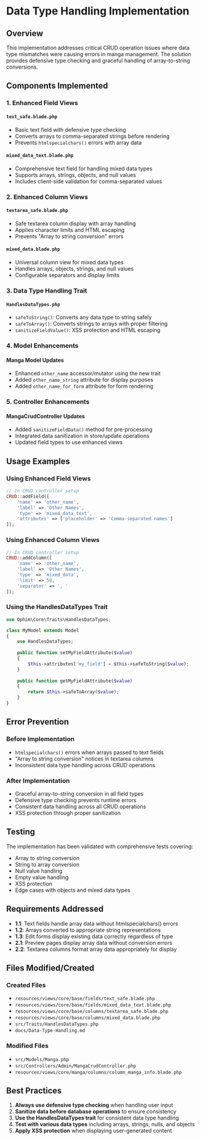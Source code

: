 # Data Type Handling Implementation

## Overview

This implementation addresses critical CRUD operation issues where data type mismatches were causing errors in manga management. The solution provides defensive type checking and graceful handling of array-to-string conversions.

## Components Implemented

### 1. Enhanced Field Views

#### `text_safe.blade.php`
- Basic text field with defensive type checking
- Converts arrays to comma-separated strings before rendering
- Prevents `htmlspecialchars()` errors with array data

#### `mixed_data_text.blade.php`
- Comprehensive text field for handling mixed data types
- Supports arrays, strings, objects, and null values
- Includes client-side validation for comma-separated values

### 2. Enhanced Column Views

#### `textarea_safe.blade.php`
- Safe textarea column display with array handling
- Applies character limits and HTML escaping
- Prevents "Array to string conversion" errors

#### `mixed_data.blade.php`
- Universal column view for mixed data types
- Handles arrays, objects, strings, and null values
- Configurable separators and display limits

### 3. Data Type Handling Trait

#### `HandlesDataTypes.php`
- `safeToString()`: Converts any data type to string safely
- `safeToArray()`: Converts strings to arrays with proper filtering
- `sanitizeFieldValue()`: XSS protection and HTML escaping

### 4. Model Enhancements

#### Manga Model Updates
- Enhanced `other_name` accessor/mutator using the new trait
- Added `other_name_string` attribute for display purposes
- Added `other_name_for_form` attribute for form rendering

### 5. Controller Enhancements

#### MangaCrudController Updates
- Added `sanitizeFieldData()` method for pre-processing
- Integrated data sanitization in store/update operations
- Updated field types to use enhanced views

## Usage Examples

### Using Enhanced Field Views

```php
// In CRUD controller setup
CRUD::addField([
    'name' => 'other_name', 
    'label' => 'Other Names', 
    'type' => 'mixed_data_text',
    'attributes' => ['placeholder' => 'Comma-separated names']
]);
```

### Using Enhanced Column Views

```php
// In CRUD controller setup
CRUD::addColumn([
    'name' => 'other_name',
    'label' => 'Other Names',
    'type' => 'mixed_data',
    'limit' => 50,
    'separator' => ', '
]);
```

### Using the HandlesDataTypes Trait

```php
use Ophim\Core\Traits\HandlesDataTypes;

class MyModel extends Model
{
    use HandlesDataTypes;
    
    public function setMyFieldAttribute($value)
    {
        $this->attributes['my_field'] = $this->safeToString($value);
    }
    
    public function getMyFieldAttribute($value)
    {
        return $this->safeToArray($value);
    }
}
```

## Error Prevention

### Before Implementation
- `htmlspecialchars()` errors when arrays passed to text fields
- "Array to string conversion" notices in textarea columns
- Inconsistent data type handling across CRUD operations

### After Implementation
- Graceful array-to-string conversion in all field types
- Defensive type checking prevents runtime errors
- Consistent data handling across all CRUD operations
- XSS protection through proper sanitization

## Testing

The implementation has been validated with comprehensive tests covering:
- Array to string conversion
- String to array conversion
- Null value handling
- Empty value handling
- XSS protection
- Edge cases with objects and mixed data types

## Requirements Addressed

- **1.1**: Text fields handle array data without htmlspecialchars() errors
- **1.2**: Arrays converted to appropriate string representations
- **1.3**: Edit forms display existing data correctly regardless of type
- **2.1**: Preview pages display array data without conversion errors
- **2.2**: Textarea columns format array data appropriately for display

## Files Modified/Created

### Created Files
- `resources/views/core/base/fields/text_safe.blade.php`
- `resources/views/core/base/fields/mixed_data_text.blade.php`
- `resources/views/core/base/columns/textarea_safe.blade.php`
- `resources/views/core/base/columns/mixed_data.blade.php`
- `src/Traits/HandlesDataTypes.php`
- `docs/Data-Type-Handling.md`

### Modified Files
- `src/Models/Manga.php`
- `src/Controllers/Admin/MangaCrudController.php`
- `resources/views/core/manga/columns/column_manga_info.blade.php`

## Best Practices

1. **Always use defensive type checking** when handling user input
2. **Sanitize data before database operations** to ensure consistency
3. **Use the HandlesDataTypes trait** for consistent data type handling
4. **Test with various data types** including arrays, strings, nulls, and objects
5. **Apply XSS protection** when displaying user-generated content